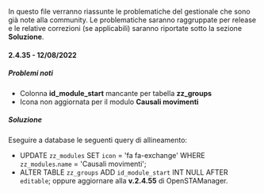 In questo file verranno riassunte le problematiche del gestionale che sono già note alla community.
Le problematiche saranno raggruppate per release e le relative correzioni (se applicabili) saranno riportate sotto la sezione **Soluzione**.


#### 2.4.35 - 12/08/2022

##### Problemi noti
- Colonna **id_module_start** mancante per tabella **zz_groups**
- Icona non aggiornata per il modulo **Causali movimenti**

##### Soluzione 
Eseguire a database le seguenti query di allineamento:
- UPDATE `zz_modules` SET `icon` = 'fa fa-exchange'  WHERE `zz_modules`.`name` = 'Causali movimenti'; 
- ALTER TABLE `zz_groups` ADD `id_module_start` INT NULL AFTER `editable`;
oppure aggiornare alla **v.2.4.55** di OpenSTAManager.